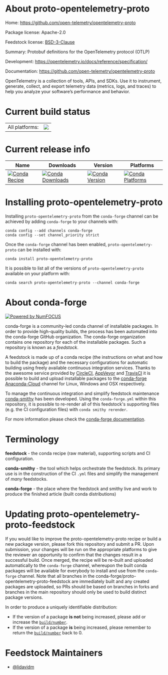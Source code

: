 About proto-opentelemetry-proto
===============================

Home: https://github.com/open-telemetry/opentelemetry-proto

Package license: Apache-2.0

Feedstock license: [BSD-3-Clause](https://github.com/conda-forge/proto-opentelemetry-proto-feedstock/blob/master/LICENSE.txt)

Summary: Protobuf definitions for the OpenTelemetry protocol (OTLP)

Development: https://opentelemetry.io/docs/reference/specification/

Documentation: https://github.com/open-telemetry/opentelemetry-proto

OpenTelemetry is a collection of tools, APIs, and SDKs. Use it to
instrument, generate, collect, and export telemetry data (metrics,
logs, and traces) to help you analyze your software’s performance
and behavior.


Current build status
====================


<table><tr><td>All platforms:</td>
    <td>
      <a href="https://dev.azure.com/conda-forge/feedstock-builds/_build/latest?definitionId=14771&branchName=master">
        <img src="https://dev.azure.com/conda-forge/feedstock-builds/_apis/build/status/proto-opentelemetry-proto-feedstock?branchName=master">
      </a>
    </td>
  </tr>
</table>

Current release info
====================

| Name | Downloads | Version | Platforms |
| --- | --- | --- | --- |
| [![Conda Recipe](https://img.shields.io/badge/recipe-proto--opentelemetry--proto-green.svg)](https://anaconda.org/conda-forge/proto-opentelemetry-proto) | [![Conda Downloads](https://img.shields.io/conda/dn/conda-forge/proto-opentelemetry-proto.svg)](https://anaconda.org/conda-forge/proto-opentelemetry-proto) | [![Conda Version](https://img.shields.io/conda/vn/conda-forge/proto-opentelemetry-proto.svg)](https://anaconda.org/conda-forge/proto-opentelemetry-proto) | [![Conda Platforms](https://img.shields.io/conda/pn/conda-forge/proto-opentelemetry-proto.svg)](https://anaconda.org/conda-forge/proto-opentelemetry-proto) |

Installing proto-opentelemetry-proto
====================================

Installing `proto-opentelemetry-proto` from the `conda-forge` channel can be achieved by adding `conda-forge` to your channels with:

```
conda config --add channels conda-forge
conda config --set channel_priority strict
```

Once the `conda-forge` channel has been enabled, `proto-opentelemetry-proto` can be installed with:

```
conda install proto-opentelemetry-proto
```

It is possible to list all of the versions of `proto-opentelemetry-proto` available on your platform with:

```
conda search proto-opentelemetry-proto --channel conda-forge
```


About conda-forge
=================

[![Powered by
NumFOCUS](https://img.shields.io/badge/powered%20by-NumFOCUS-orange.svg?style=flat&colorA=E1523D&colorB=007D8A)](https://numfocus.org)

conda-forge is a community-led conda channel of installable packages.
In order to provide high-quality builds, the process has been automated into the
conda-forge GitHub organization. The conda-forge organization contains one repository
for each of the installable packages. Such a repository is known as a *feedstock*.

A feedstock is made up of a conda recipe (the instructions on what and how to build
the package) and the necessary configurations for automatic building using freely
available continuous integration services. Thanks to the awesome service provided by
[CircleCI](https://circleci.com/), [AppVeyor](https://www.appveyor.com/)
and [TravisCI](https://travis-ci.com/) it is possible to build and upload installable
packages to the [conda-forge](https://anaconda.org/conda-forge)
[Anaconda-Cloud](https://anaconda.org/) channel for Linux, Windows and OSX respectively.

To manage the continuous integration and simplify feedstock maintenance
[conda-smithy](https://github.com/conda-forge/conda-smithy) has been developed.
Using the ``conda-forge.yml`` within this repository, it is possible to re-render all of
this feedstock's supporting files (e.g. the CI configuration files) with ``conda smithy rerender``.

For more information please check the [conda-forge documentation](https://conda-forge.org/docs/).

Terminology
===========

**feedstock** - the conda recipe (raw material), supporting scripts and CI configuration.

**conda-smithy** - the tool which helps orchestrate the feedstock.
                   Its primary use is in the construction of the CI ``.yml`` files
                   and simplify the management of *many* feedstocks.

**conda-forge** - the place where the feedstock and smithy live and work to
                  produce the finished article (built conda distributions)


Updating proto-opentelemetry-proto-feedstock
============================================

If you would like to improve the proto-opentelemetry-proto recipe or build a new
package version, please fork this repository and submit a PR. Upon submission,
your changes will be run on the appropriate platforms to give the reviewer an
opportunity to confirm that the changes result in a successful build. Once
merged, the recipe will be re-built and uploaded automatically to the
`conda-forge` channel, whereupon the built conda packages will be available for
everybody to install and use from the `conda-forge` channel.
Note that all branches in the conda-forge/proto-opentelemetry-proto-feedstock are
immediately built and any created packages are uploaded, so PRs should be based
on branches in forks and branches in the main repository should only be used to
build distinct package versions.

In order to produce a uniquely identifiable distribution:
 * If the version of a package **is not** being increased, please add or increase
   the [``build/number``](https://docs.conda.io/projects/conda-build/en/latest/resources/define-metadata.html#build-number-and-string).
 * If the version of a package **is** being increased, please remember to return
   the [``build/number``](https://docs.conda.io/projects/conda-build/en/latest/resources/define-metadata.html#build-number-and-string)
   back to 0.

Feedstock Maintainers
=====================

* [@lidavidm](https://github.com/lidavidm/)

